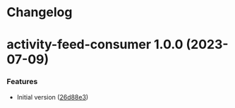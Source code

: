 # Changelog

# activity-feed-consumer 1.0.0 (2023-07-09)


### Features

* Initial version ([26d88e3](https://gitlab.kyso.io/kyso-io/charts/commit/26d88e37bb83d5941ca58a3884dffec7268d3020))
